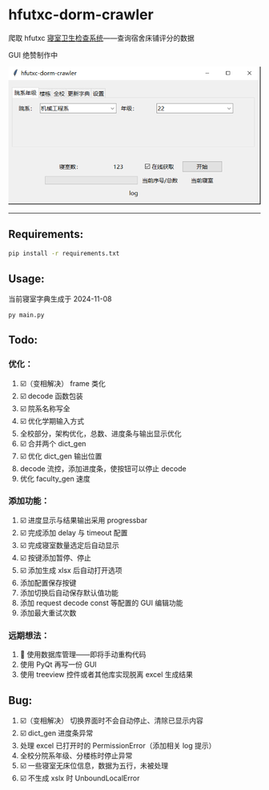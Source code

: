 # hfutxc-dorm-crawler

爬取 hfutxc [寝室卫生检查系统](http://39.106.82.121/query)——查询宿舍床铺评分的数据

GUI 绝赞制作中

![alt text](image.png)

---

## Requirements:

```bash
pip install -r requirements.txt
```

## Usage:

当前寝室字典生成于 2024-11-08

```bash
py main.py
```

## Todo:

### 优化：

1. ☑️（变相解决） frame 类化
2. ☑️ decode 函数包装
3. ☑️ 院系名称写全
4. ☑️ 优化学期输入方式
5. 全校部分，架构优化，总数、进度条与输出显示优化
6. ☑️ 合并两个 dict_gen
7. ☑️ 优化 dict_gen 输出位置
8. decode 流控，添加进度条，使按钮可以停止 decode
9. 优化 faculty_gen 速度

### 添加功能：

1. ☑️ 进度显示与结果输出采用 progressbar
2. ☑️ 完成添加 delay 与 timeout 配置
3. ☑️ 完成寝室数量选定后自动显示
4. ☑️ 按键添加暂停、停止
5. ☑️ 添加生成 xlsx 后自动打开选项
6. 添加配置保存按键
7. 添加切换后自动保存默认值功能
8. 添加 request decode const 等配置的 GUI 编辑功能
9. 添加最大重试次数

### 远期想法：

1. 🔄 使用数据库管理——即将手动重构代码
2. 使用 PyQt 再写一份 GUI
3. 使用 treeview 控件或者其他库实现脱离 excel 生成结果

## Bug:

1. ☑️（变相解决） 切换界面时不会自动停止、清除已显示内容
2. ☑️ dict_gen 进度条异常
3. 处理 excel 已打开时的 PermissionError（添加相关 log 提示）
4. 全校分院系年级、分楼栋时停止异常
5. ☑️ 一些寝室无床位信息，数据为五行，未被处理
6. ☑️ 不生成 xslx 时 UnboundLocalError
